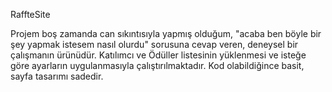 RaffteSite

Projem boş zamanda can sıkıntısıyla yapmış olduğum, "acaba ben böyle bir şey yapmak istesem nasıl olurdu" sorusuna cevap veren, deneysel bir çalışmanın ürünüdür.
Katılımcı ve Ödüller listesinin yüklenmesi ve isteğe göre ayarların uygulanmasıyla çalıştırılmaktadır.
Kod olabildiğince basit, sayfa tasarımı sadedir.

